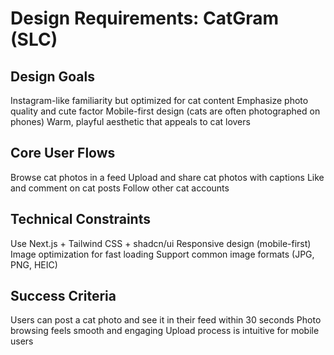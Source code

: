 # Design Requirements: CatGram (SLC)

## Design Goals

Instagram-like familiarity but optimized for cat content
Emphasize photo quality and cute factor
Mobile-first design (cats are often photographed on phones)
Warm, playful aesthetic that appeals to cat lovers

## Core User Flows

Browse cat photos in a feed
Upload and share cat photos with captions
Like and comment on cat posts
Follow other cat accounts

## Technical Constraints

Use Next.js + Tailwind CSS + shadcn/ui
Responsive design (mobile-first)
Image optimization for fast loading
Support common image formats (JPG, PNG, HEIC)

## Success Criteria

Users can post a cat photo and see it in their feed within 30 seconds
Photo browsing feels smooth and engaging
Upload process is intuitive for mobile users

